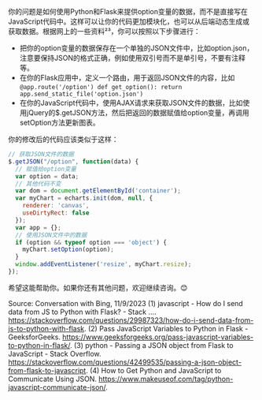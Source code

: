 你的问题是如何使用Python和Flask来提供option变量的数据，而不是直接写在JavaScript代码中。这样可以让你的代码更加模块化，也可以从后端动态生成或获取数据。根据网上的一些资料²³，你可以按照以下步骤进行：

- 把你的option变量的数据保存在一个单独的JSON文件中，比如option.json，注意要保持JSON的格式正确，例如使用双引号而不是单引号，不要有注释等。
- 在你的Flask应用中，定义一个路由，用于返回JSON文件的内容，比如```@app.route('/option') def get_option(): return app.send_static_file('option.json')```
- 在你的JavaScript代码中，使用AJAX请求来获取JSON文件的数据，比如使用jQuery的$.getJSON方法，然后把返回的数据赋值给option变量，再调用setOption方法更新图表。

你的修改后的代码应该类似于这样：

```javascript
// 获取JSON文件的数据
$.getJSON("/option", function(data) {
  // 赋值给option变量
  var option = data;
  // 其他代码不变
  var dom = document.getElementById('container');
  var myChart = echarts.init(dom, null, {
    renderer: 'canvas',
    useDirtyRect: false
  });
  var app = {};
  // 使用JSON文件中的数据
  if (option && typeof option === 'object') {
    myChart.setOption(option);
  }
  window.addEventListener('resize', myChart.resize);
});
```

希望这能帮助你。如果你还有其他问题，欢迎继续咨询。😊

Source: Conversation with Bing, 11/9/2023
(1) javascript - How do I send data from JS to Python with Flask? - Stack .... https://stackoverflow.com/questions/29987323/how-do-i-send-data-from-js-to-python-with-flask.
(2) Pass JavaScript Variables to Python in Flask - GeeksforGeeks. https://www.geeksforgeeks.org/pass-javascript-variables-to-python-in-flask/.
(3) python - Passing a JSON object from Flask to JavaScript - Stack Overflow. https://stackoverflow.com/questions/42499535/passing-a-json-object-from-flask-to-javascript.
(4) How to Get Python and JavaScript to Communicate Using JSON. https://www.makeuseof.com/tag/python-javascript-communicate-json/.

